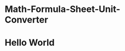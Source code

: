 # Math-Formula-Sheet-Unit-Converter
<html>
 <head>
 </head>
 <body>
   <h1>Hello World<h1>
 </body>
</html>
